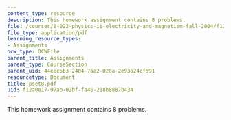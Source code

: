 ```yaml
---
content_type: resource
description: This homework assignment contains 8 problems.
file: /courses/8-022-physics-ii-electricity-and-magnetism-fall-2004/f12a0e1797ab02bffa46218b8887b434_pset8.pdf
file_type: application/pdf
learning_resource_types:
- Assignments
ocw_type: OCWFile
parent_title: Assignments
parent_type: CourseSection
parent_uid: 44eec5b3-2404-7aa2-028a-2e93a24cf591
resourcetype: Document
title: pset8.pdf
uid: f12a0e17-97ab-02bf-fa46-218b8887b434
---
```

This homework assignment contains 8 problems.

